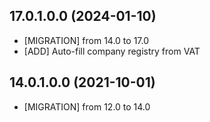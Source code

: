 ## 17.0.1.0.0 (2024-01-10)

- \[MIGRATION\] from 14.0 to 17.0
- \[ADD\] Auto-fill company registry from VAT

## 14.0.1.0.0 (2021-10-01)

- \[MIGRATION\] from 12.0 to 14.0
